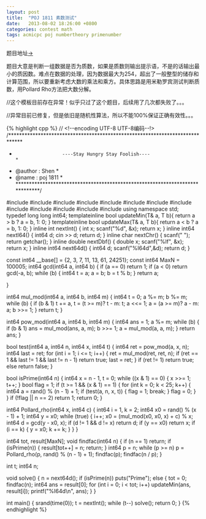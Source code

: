 ```yaml
---
layout: post
title:  "POJ 1811 素数测试"
date:   2013-08-02 18:26:00 +0800
categories: contest math
tags: acmicpc poj numbertheory primenumber
---
```

题目地址[->](http://poj.org/problem?id=1811)

题目大意是判断一组数据是否为质数，如果是质数则输出提示语，不是的话输出最小的质因数。难点在数据的处理，因为数据最大为254，超出了一般整型的储存和计算范围，所以要重新考虑大数的乘法和乘方。具体思路是用米勒罗宾测试判断质数，用Pollard Rho方法把大数分解。

//这个模板目前存在异常！似乎只过了这个题目，后续用了几次都失败了。。。

//异常目前已修复，但是依旧是随机性算法，所以不能100%保证正确有效性。。。

{% highlight cpp %}
// <!--encoding UTF-8 UTF-8编码--!>
/*****************************************************************************
*                      ----Stay Hungry Stay Foolish----                      *
*    @author    :   Shen                                                     *
*    @name      :   poj 1811                                                 *
*****************************************************************************/

#include <map>
#include <list>
#include <queue>
#include <stack>
#include <ctime>
#include <cmath>
#include <vector>
#include <string>
#include <cstdio>
#include <cstring>
#include <cstdlib>
#include <iostream>
#include <algorithm>
using namespace std;
typedef long long int64;
template<class T>inline bool updateMin(T& a, T b){ return a > b ? a = b, 1: 0; }
template<class T>inline bool updateMax(T& a, T b){ return a < b ? a = b, 1: 0; }
inline int    nextInt() { int x; scanf("%d", &x); return x; }
inline int64  nextI64() { int64  d; cin >> d; return d; }
inline char   nextChr() { scanf(" "); return getchar(); }
inline double nextDbf() { double x; scanf("%lf", &x); return x; }
inline int64  next64d() { int64 d; scanf("%I64d",&d); return d; }

const int64 __base[] = {2, 3, 7, 11, 13, 61, 24251};
const int64 MaxN = 100005;
int64 gcd(int64 a, int64 b)
{
    if (a == 0) return 1;
    if (a < 0) return gcd(-a, b);
    while (b)
    {
        int64 t = a; a = b; b = t % b;
    }
    return a;

}

int64 mul_mod(int64 a, int64 b, int64 m)
{
	int64 t = 0; a %= m; b %= m;
	while (b)
	{
		if (b & 1) t += a, t = (t >= m)? t - m: t;
		a <<= 1; a = (a >= m)? a - m: a; b >>= 1;
	}
	return t;
}

int64 pow_mod(int64 a, int64 b, int64 m)
{
	int64 ans = 1; a %= m;
	while (b)
	{
		if (b & 1) ans = mul_mod(ans, a, m);
		b >>= 1; a = mul_mod(a, a, m);
	}
	return ans;
}

bool test(int64 a, int64 n, int64 x, int64 t)
{
    int64 ret = pow_mod(a, x, n);
    int64 last = ret;
    for (int i = 1; i <= t; i++)
    {
        ret = mul_mod(ret, ret, n);
        if (ret == 1 && last != 1 && last != n - 1)
            return true;
        last = ret;
    }
    if (ret != 1) return true;
    else return false;
}

bool isPrime(int64 n)
{
    int64 x = n - 1, t = 0;
    while ((x & 1) == 0) { x >>= 1; t++; }
    bool flag = 1;
    if (t >= 1 && (x & 1) == 1)
    {
        for (int k = 0; k < 25; k++)
        {
            int64 a = rand() % (n - 1) + 1;
            if (test(a, n, x, t)) { flag = 1; break; }
            flag = 0;
        }
    }
    if (!flag || n == 2) return 1;
    return 0;
}

int64 Pollard_rho(int64 x, int64 c)
{
    int64 i = 1, k = 2;
    int64 x0 = rand() % (x - 1) + 1;
    int64 y = x0;
    while (true)
    {
        i++;
        x0 = (mul_mod(x0, x0, x) + c) % x;
        int64 d = gcd(y - x0, x);
        if (d != 1 && d != x) return d;
        if (y == x0) return x;
        if (i == k) { y = x0; k += k; }
    }
}

int64 tot, result[MaxN];
void findfac(int64 n)
{
    if (n == 1) return;
    if (isPrime(n)) { result[tot++] = n; return; }
    int64 p = n;
    while (p >= n) p = Pollard_rho(p, rand() % (n - 1) + 1);
    findfac(p); findfac(n / p);
}

int t; int64 n;

void solve()
{
    n = next64d();
    if (isPrime(n)) puts("Prime");
    else
    {
        tot = 0; findfac(n);
        int64 ans = result[0];
        for (int i = 0; i < tot; i++)
            updateMin(ans, result[i]);
        printf("%I64d\n", ans);
    }
}

int main()
{
    srand(time(0));
    t = nextInt(); while (t--) solve();
    return 0;
}
{% endhighlight %}
